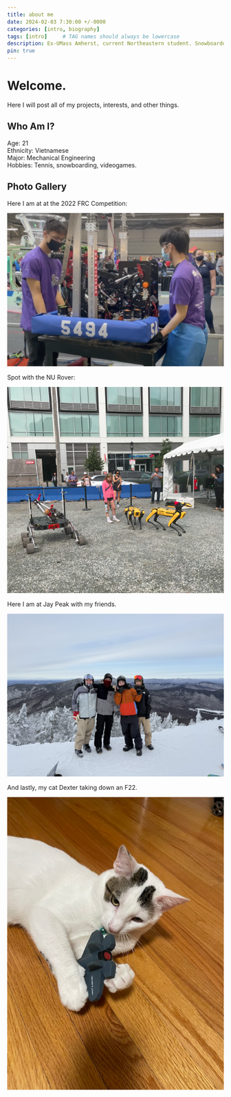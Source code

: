 ```yaml
---
title: about me
date: 2024-02-03 7:30:00 +/-0000
categories: [intro, biography]
tags: [intro]     # TAG names should always be lowercase
description: Ex-UMass Amherst, current Northeastern student. Snowboarder. Interested in robotics and robotic applications. Sometimes I make things with my friends. New website!
pin: true
---
```




# Welcome.

Here I will post all of my projects, interests, and other things. 

## Who Am I?

Age: 21\
Ethnicity: Vietnamese\
Major: Mechanical Engineering\
Hobbies: Tennis, snowboarding, videogames.

## Photo Gallery

Here I am at at the 2022 FRC Competition:

![WPI1 picture](/assets/img/images/FRC1.png "WPI1 picture")

Spot with the NU Rover:

![massrobotics](/assets/img/images/spotandrover.png "massrobotics picture")

Here I am at Jay Peak with my friends. 

![Jay Peak](/assets/img/images/IMG_0651.jpeg "Jay Peak")

And lastly, my cat Dexter taking down an F22. 

![dexter](/assets/img/images/dexter1.png "dexter")









